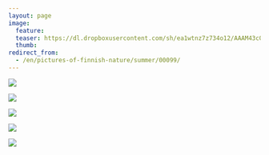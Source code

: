 ```yaml
---
layout: page
image:
  feature:
  teaser: https://dl.dropboxusercontent.com/sh/ea1wtnz7z734o12/AAAM43c0zqLFjAcNrn_qdb8_a/luontokuvat/kes%C3%A4/6/DS25061-245px.jpg
  thumb:
redirect_from:
  - /en/pictures-of-finnish-nature/summer/00099/
---
```


[![](https://dl.dropboxusercontent.com/sh/ea1wtnz7z734o12/AABvxXvnnuBEdkMEp7ar-GX6a/luontokuvat/kes%C3%A4/6/DS25041-800px.jpg)](https://dl.dropboxusercontent.com/sh/ea1wtnz7z734o12/AAAJsDmUYs6iPMWhsX7iqlNEa/luontokuvat/kes%C3%A4/6/DS25041.jpg)

[![](https://dl.dropboxusercontent.com/sh/ea1wtnz7z734o12/AABaSemV0mcv66U3XalQQpfXa/luontokuvat/kes%C3%A4/6/DS25048-800px.jpg)](https://dl.dropboxusercontent.com/sh/ea1wtnz7z734o12/AACAHqw1-kRZTzr0AHWV5LMsa/luontokuvat/kes%C3%A4/6/DS25048.jpg)

[![](https://dl.dropboxusercontent.com/sh/ea1wtnz7z734o12/AAAW1u_8s1IixaX3BMAQZZzQa/luontokuvat/kes%C3%A4/6/DS25050-800px.jpg)](https://dl.dropboxusercontent.com/sh/ea1wtnz7z734o12/AACc3-_2Dk_CpWBE_Prozvkka/luontokuvat/kes%C3%A4/6/DS25050.jpg)

[![](https://dl.dropboxusercontent.com/sh/ea1wtnz7z734o12/AAAvh15COA9X0Zm8dsjiozuna/luontokuvat/kes%C3%A4/6/DS25055-800px.jpg)](https://dl.dropboxusercontent.com/sh/ea1wtnz7z734o12/AACHVdKEuyM3MiH1QISy3gIda/luontokuvat/kes%C3%A4/6/DS25055.jpg)

[![](https://dl.dropboxusercontent.com/sh/ea1wtnz7z734o12/AADJDSzCDRgyNquWyQvHMFfMa/luontokuvat/kes%C3%A4/6/DS25061-800px.jpg)](https://dl.dropboxusercontent.com/sh/ea1wtnz7z734o12/AABd_B7F1WQObCae08KaAEyOa/luontokuvat/kes%C3%A4/6/DS25061.jpg)
